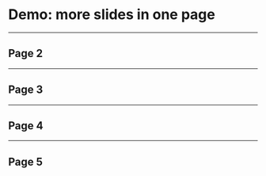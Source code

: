 <!-- .slide: data-state="c-slide-inter" -->

# Demo: more slides in one page

----

## Page 2


----

## Page 3


----

## Page 4


----

## Page 5
